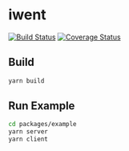 # iwent
[![Build Status](https://drone.bertschi.io/api/badges/no0dles/iwent/status.svg)](https://drone.bertschi.io/no0dles/iwent)
[![Coverage Status](https://coveralls.io/repos/github/no0dles/iwent/badge.svg?branch=master)](https://coveralls.io/github/no0dles/iwent?branch=master)

## Build

```bash
yarn build
```

## Run Example

```bash
cd packages/example
yarn server
yarn client
```
